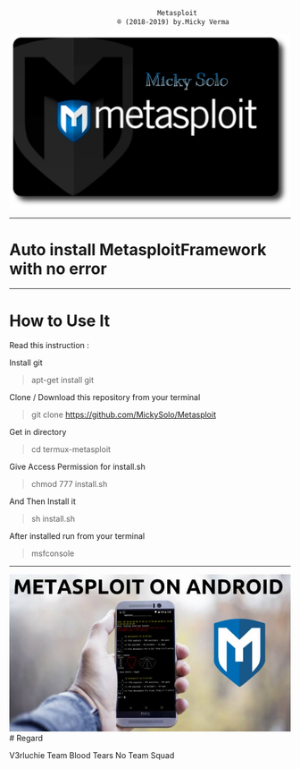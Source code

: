                                          Metasploit
                               ® (2018-2019) by.Micky Verma
              
 <img src="https://raw.githubusercontent.com/MickySolo/Metasploit/master/PicsArt_08-13-04.51.54.png">

    

______________________________________
# Auto install MetasploitFramework with no error

______________________________________
# How to Use It

Read this instruction :

Install git

> apt-get install git

Clone / Download this repository from your terminal

> git clone https://github.com/MickySolo/Metasploit

Get in directory 

> cd termux-metasploit

Give Access Permission for install.sh

> chmod 777 install.sh

And Then Install it

> sh install.sh

After installed run from your terminal

> msfconsole

______________________________________

<img src="https://raw.githubusercontent.com/MickySolo/Metasploit/master/images%20(9).jpeg">
# Regard

V3rluchie Team Blood Tears No Team Squad


